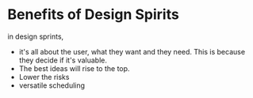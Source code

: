 # Benefits of Design Spirits

in design sprints, 

- it's all about the user, what they want and they need. This is because they decide if it's valuable.
- The best ideas will rise to the top.
- Lower the risks
- versatile scheduling
